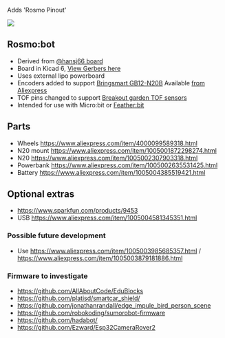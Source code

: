 Adds 'Rosmo Pinout'

![](https://github.com/rosmo-robot/micro-bot/blob/master/Hardware/V3/Front.JPG)


## Rosmo:bot

* Derived from [@hansj66 board](https://github.com/rosmo-robot/micro-bot)
* Board in Kicad 6, [View Gerbers here](https://365.altium.com/files/A9099314-37E7-44C2-9AE0-B9F88A4FC862)
* Uses external lipo powerboard
* Encoders added to support [Bringsmart GB12-N20B](http://www.bringsmart.com/pd.jsp?id=154) Available [from Aliexpress](https://www.aliexpress.com/item/1005002307903318.html)
* TOF pins changed to support [Breakout garden TOF sensors](https://shop.pimoroni.com/collections/breakout-garden?q=tof)
* Intended for use with Micro:bit or [Feather:bit](https://github.com/rosmo-robot/Feather-Bit/tree/main/v1)

## Parts
* Wheels https://www.aliexpress.com/item/4000099589318.html
* N20 mount https://www.aliexpress.com/item/1005001872298274.html
* N20 https://www.aliexpress.com/item/1005002307903318.html
* Powerbank https://www.aliexpress.com/item/1005002635531425.html
* Battery https://www.aliexpress.com/item/1005004385519421.html

## Optional extras

* https://www.sparkfun.com/products/9453
* USB https://www.aliexpress.com/item/1005004581345351.html

### Possible future development

* Use https://www.aliexpress.com/item/1005003985685357.html / https://www.aliexpress.com/item/1005003879181886.html

### Firmware to investigate

- https://github.com/AllAboutCode/EduBlocks
- https://github.com/platisd/smartcar_shield/
- https://github.com/jonathanrandall/edge_impule_bird_person_scene
- https://github.com/robokoding/sumorobot-firmware
- https://github.com/hadabot/
- https://github.com/Ezward/Esp32CameraRover2
